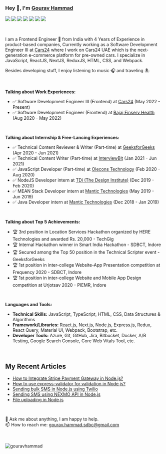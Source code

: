 ### Hey 👋, I'm [Gourav Hammad](https://gouravhammad.herokuapp.com)

<a href="https://www.linkedin.com/in/gouravhammad"> <img align="left" src="https://img.icons8.com/color/48/000000/linkedin.png"></img></a>
<a href="https://twitter.com/gouravhammad"> <img align="left" src="https://img.icons8.com/color/48/000000/twitter.png"></img></a>
<a href="https://www.facebook.com/gouravhammad477"> <img align="left" src="https://img.icons8.com/color/48/000000/facebook-new.png"></img></a>
<a href="https://www.instagram.com/gouravhammad"> <img align="left" src="https://img.icons8.com/color/48/000000/instagram-new.png"></img></a>
<a href="https://medium.com/@gouravhammad477"> <img align="left" src="https://img.icons8.com/color/48/000000/medium-monogram.png"></img></a>
<a href="https://www.youtube.com/channel/UCbLiJz8Td-XTjIt-7wxnNpw"> <img align="left" src="https://img.icons8.com/color/48/000000/youtube.png"></img></a>
<a href="https://gouravhammad.herokuapp.com/"> <img align="left" src="https://img.icons8.com/color/48/000000/shrug-emoticon.png"></img></a>
<br>
<br>
<br>

I am a Frontend Engineer 🚀 from India with 4 Years of Experience in product-based companies, Currently working as a Software Development Engineer III at [Cars24](https://www.cars24.com/) where I work on Cars24 UAE which is the next-generation e-commerce platform for pre-owned cars. I specialize in JavaScript, ReactJS, NextJS, ReduxJS, HTML, CSS, and Webpack.

Besides developing stuff, I enjoy listening to music 🎧 and traveling 🏝️

<br/>

**Talking about Work Experiences:**
- ✅ Software Development Engineer III (Frontend) at [Cars24](https://www.cars24.com/) (May 2022 - Present)
- ✅ Software Development Engineer (Frontend) at [Bajaj Finserv Health](https://healthrx.co.in/) (Aug 2020 - May 2022)

<br/>

**Talking about Internship & Free-Lancing Experiences:**
- ✅ Technical Content Reviewer & Writer (Part-time) at [GeeksforGeeks](https://geeksforgeeks.org/) (Apr 2020 - Jun 2021)
- ✅ Technical Content Writer (Part-time) at [InterviewBit](https://www.interviewbit.com/) (Jan 2021 - Jun 2021)
- ✅ JavaScript Developer (Part-time) at [Olecons Technology](https://olecons.com/) (Feb 2020 - Aug 2020)
- ✅ NodeJS Developer intern at [TDi (The Design Institute)](https://thedesigninstitute.in/) (Dec 2019 - Feb 2020)
- ✅ MEAN Stack Developer intern at [Mantic Technologies](https://www.linkedin.com/company/mantic-technologies/about/) (May 2019 - Jun 2019)
- ✅ Java Developer intern at [Mantic Technologies](https://www.linkedin.com/company/mantic-technologies/about/) (Dec 2018 - Jan 2019)

<br/>

**Talking about Top 5 Achievements:**
- 🏆 3rd position in Location Services Hackathon organized by HERE Technologies and awarded Rs. 20,000 - TechGig
- 🏆 Internal Hackathon winner in Smart India Hackathon - SDBCT, Indore
- 🏆 Secured among the Top 50 position in the Technical Scripter event - GeeksforGeeks
- 🏆 1st position in inter-college Website-App Presentation competition at Frequency 2020 - SDBCT, Indore
- 🏆 1st position in inter-college Website and Mobile App Design competition at Urjotsav 2020 - PIEMR, Indore

<br/>

**Languages and Tools:**  <br/> 
<div align="left">  

 - **Technical Skills:** JavaScript, TypeScript, HTML, CSS, Data Structures & Algorithms <br/> 
 - **Framework/Libraries:** React.js, Next.js, Node.js, Express.js, Redux, React Query, Material UI, Webpack, Bootstrap, etc. <br/> 
 - **Developer Tools:** Azure, Git, GitHub, Jira, Bitbucket, Docker, A/B Testing, Google Search Console, Core Web Vitals Tool, etc.
</div>

<br/>

## My Recent Articles  
<!-- BLOG-POST-LIST:START -->
- [How to Integrate Stripe Payment Gateway in Node.js?](https://www.geeksforgeeks.org/how-to-integrate-stripe-payment-gateway-in-node-js/)
- [How to use express-validator for validation in Node.js?](https://medium.com/@gouravhammad477/validation-in-node-js-using-the-express-validator-module-cd815ec082f1)
- [Sending bulk SMS in Node.js using Twilio](https://www.geeksforgeeks.org/sending-bulk-sms-in-node-js-using-twilio/)
- [Sending SMS using NEXMO API in Node.js](https://www.geeksforgeeks.org/sending-sms-using-nexmo-api-in-node-js/)
- [File uploading in Node.js](https://www.geeksforgeeks.org/file-uploading-in-node-js/)
<!-- BLOG-POST-LIST:END -->  

<br/>

💬 Ask me about anything, I am happy to help. <br />
📫 How to reach me: gourav.hammad.sdbc@gmail.com

<br />

<p align="left"> <img src="https://komarev.com/ghpvc/?username=gouravhammad" alt="gouravhammad" /> </p>


